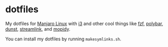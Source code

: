 # dotfiles

My dotfiles for [Manjaro Linux](manjaro.org) with [i3](i3wm.org) and other cool things like [fzf](github.com/junegunn/fzf), [polybar](github.com/jaagr/polybar), [dunst](github.com/dunst-project/dunst), [streamlink](github.com/streamlink/streamlink), and [mopidy](mopidy.com).

You can install my dotfiles by running `makesymlinks.sh`.
